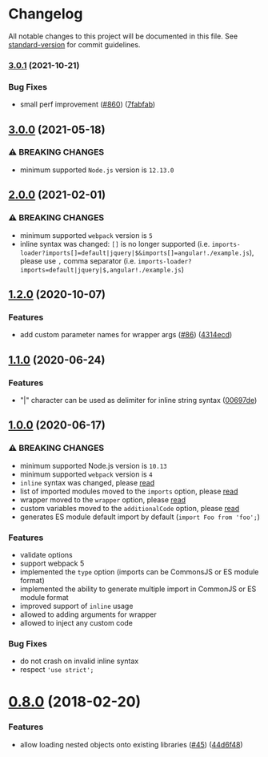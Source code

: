 # Changelog

All notable changes to this project will be documented in this file. See [standard-version](https://github.com/conventional-changelog/standard-version) for commit guidelines.

### [3.0.1](https://github.com/webpack-contrib/imports-loader/compare/v3.0.0...v3.0.1) (2021-10-21)


### Bug Fixes

* small perf improvement ([#860](https://github.com/webpack-contrib/imports-loader/issues/860)) ([7fabfab](https://github.com/webpack-contrib/imports-loader/commit/7fabfab4b5eaf3326af8fbfc554ec0b0b4927fa9))

## [3.0.0](https://github.com/webpack-contrib/imports-loader/compare/v2.0.0...v3.0.0) (2021-05-18)

### ⚠ BREAKING CHANGES

* minimum supported `Node.js` version is `12.13.0`

## [2.0.0](https://github.com/webpack-contrib/imports-loader/compare/v1.2.0...v2.0.0) (2021-02-01)

### ⚠ BREAKING CHANGES

* minimum supported `webpack` version is `5`
* inline syntax was changed: `[]` is no longer supported (i.e. `imports-loader?imports[]=default|jquery|$&imports[]=angular!./example.js`), please use `,` comma separator (i.e. `imports-loader?imports=default|jquery|$,angular!./example.js`)

## [1.2.0](https://github.com/webpack-contrib/imports-loader/compare/v1.1.0...v1.2.0) (2020-10-07)


### Features

* add custom parameter names for wrapper args ([#86](https://github.com/webpack-contrib/imports-loader/issues/86)) ([4314ecd](https://github.com/webpack-contrib/imports-loader/commit/4314ecd2b853dec1a4f5a3fa76f8559167732cb5))

## [1.1.0](https://github.com/webpack-contrib/imports-loader/compare/v1.0.0...v1.1.0) (2020-06-24)


### Features

* "|" character can be used as delimiter for inline string syntax ([00697de](https://github.com/webpack-contrib/imports-loader/commit/00697dee3d0108bf632b3f82bd3adc62bd7aa907))

## [1.0.0](https://github.com/webpack-contrib/imports-loader/compare/v0.8.0...v1.0.0) (2020-06-17)


### ⚠ BREAKING CHANGES

* minimum supported Node.js version is `10.13`
* minimum supported `webpack` version is `4`
* `inline` syntax was changed, please [read](https://github.com/webpack-contrib/imports-loader#inline)
* list of imported modules moved to the `imports` option, please [read](https://github.com/webpack-contrib/imports-loader#imports)
* wrapper moved to the `wrapper` option, please [read](https://github.com/webpack-contrib/imports-loader#wrapper)
* custom variables moved to the `additionalCode` option, please [read](https://github.com/webpack-contrib/imports-loader#additionalcode)
* generates ES module default import by default (`import Foo from 'foo';`)

### Features

* validate options
* support webpack 5
* implemented the `type` option (imports can be CommonsJS or ES module format)
* implemented the ability to generate multiple import in CommonJS or ES module format
* improved support of `inline` usage
* allowed to adding arguments for wrapper
* allowed to inject any custom code

### Bug Fixes

* do not crash on invalid inline syntax
* respect `'use strict';`


<a name="0.8.0"></a>
# [0.8.0](https://github.com/webpack-contrib/imports-loader/compare/v0.7.1...v0.8.0) (2018-02-20)


### Features

* allow loading nested objects onto existing libraries ([#45](https://github.com/webpack-contrib/imports-loader/issues/45)) ([44d6f48](https://github.com/webpack-contrib/imports-loader/commit/44d6f48))
